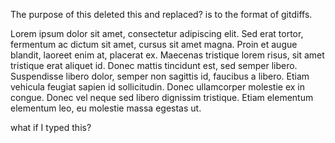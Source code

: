 The purpose of this deleted this and replaced? is to the format of gitdiffs.

Lorem ipsum dolor sit amet, consectetur adipiscing elit. Sed erat tortor, fermentum ac dictum sit amet, cursus sit amet magna. Proin et augue blandit, laoreet enim at, placerat ex. Maecenas tristique lorem risus, sit amet tristique erat aliquet id. Donec mattis tincidunt est, sed semper libero. Suspendisse libero dolor, semper non sagittis id, faucibus a libero. Etiam vehicula feugiat sapien id sollicitudin. Donec ullamcorper molestie ex in congue. Donec vel neque sed libero dignissim tristique. Etiam elementum elementum leo, eu molestie massa egestas ut.

what if I typed this?